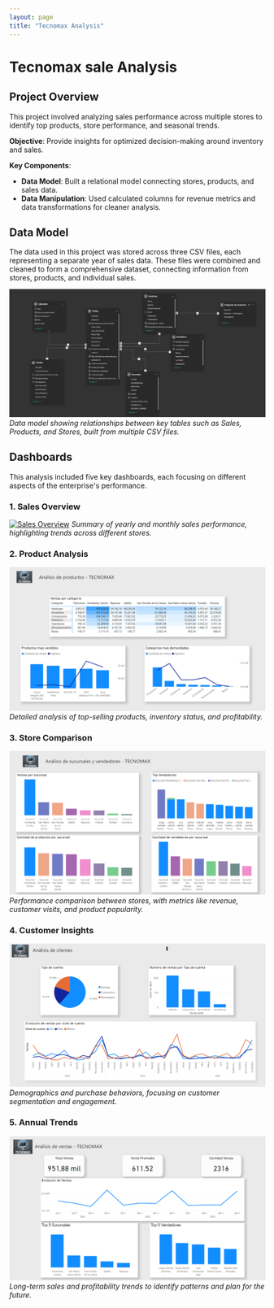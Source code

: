```yaml
---
layout: page
title: "Tecnomax Analysis"
---
```


# Tecnomax sale Analysis

## Project Overview
This project involved analyzing sales performance across multiple stores to identify top products, store performance, and seasonal trends.

**Objective**: Provide insights for optimized decision-making around inventory and sales.

**Key Components**:
- **Data Model**: Built a relational model connecting stores, products, and sales data.
- **Data Manipulation**: Used calculated columns for revenue metrics and data transformations for cleaner analysis.

## Data Model
The data used in this project was stored across three CSV files, each representing a separate year of sales data. These files were combined and cleaned to form a comprehensive dataset, connecting information from stores, products, and individual sales.

![Data Model](/assets/img/Datamodel.png)
*Data model showing relationships between key tables such as Sales, Products, and Stores, built from multiple CSV files.*


## Dashboards

This analysis included five key dashboards, each focusing on different aspects of the enterprise's performance.

### 1. Sales Overview
[![Sales Overview](assets/img/sales_overview.png)](assets/img/sales_overview.png)
*Summary of yearly and monthly sales performance, highlighting trends across different stores.*

### 2. Product Analysis
[![Product Analysis](assets/img/TecnomaxProductos.png)](assets/img/TecnomaxProductos.png)
*Detailed analysis of top-selling products, inventory status, and profitability.*

### 3. Store Comparison
[![Store Comparison](assets/img/TecnomaxSucyVend.png)](assets/img/TecnomaxSucyVend.png.png)
*Performance comparison between stores, with metrics like revenue, customer visits, and product popularity.*

### 4. Customer Insights
[![Customer Insights](assets/img/TecnomaxClientes.png)](assets/img/TecnomaxClientes.png)
*Demographics and purchase behaviors, focusing on customer segmentation and engagement.*

### 5. Annual Trends
[![Annual Trends](assets/img/TecnomaxResumen.png)](assets/img/TecnomaxResumen.png)
*Long-term sales and profitability trends to identify patterns and plan for the future.*

